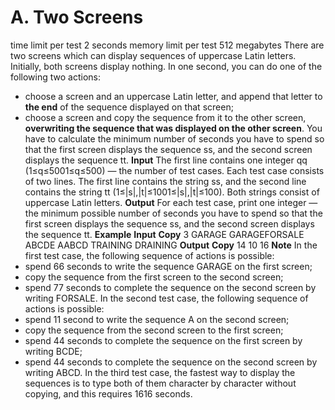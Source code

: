 # A. Two Screens
time limit per test
2 seconds
memory limit per test
512 megabytes
There are two screens which can display sequences of uppercase Latin letters. Initially, both screens display nothing.
In one second, you can do one of the following two actions:
* choose a screen and an uppercase Latin letter, and append that letter to **the end** of the sequence displayed on that screen;
* choose a screen and copy the sequence from it to the other screen, **overwriting the sequence that was displayed on the other screen**.
You have to calculate the minimum number of seconds you have to spend so that the first screen displays the sequence ss, and the second screen displays the sequence tt.
**Input**
The first line contains one integer qq (1≤q≤5001≤q≤500) — the number of test cases.
Each test case consists of two lines. The first line contains the string ss, and the second line contains the string tt (1≤|s|,|t|≤1001≤|s|,|t|≤100). Both strings consist of uppercase Latin letters.
**Output**
For each test case, print one integer — the minimum possible number of seconds you have to spend so that the first screen displays the sequence ss, and the second screen displays the sequence tt.
**Example**
**Input**
**Copy**
3
GARAGE
GARAGEFORSALE
ABCDE
AABCD
TRAINING
DRAINING
**Output**
**Copy**
14
10
16
**Note**
In the first test case, the following sequence of actions is possible:
* spend 66 seconds to write the sequence GARAGE on the first screen;
* copy the sequence from the first screen to the second screen;
* spend 77 seconds to complete the sequence on the second screen by writing FORSALE.
In the second test case, the following sequence of actions is possible:
* spend 11 second to write the sequence A on the second screen;
* copy the sequence from the second screen to the first screen;
* spend 44 seconds to complete the sequence on the first screen by writing BCDE;
* spend 44 seconds to complete the sequence on the second screen by writing ABCD.
In the third test case, the fastest way to display the sequences is to type both of them character by character without copying, and this requires 1616 seconds.
